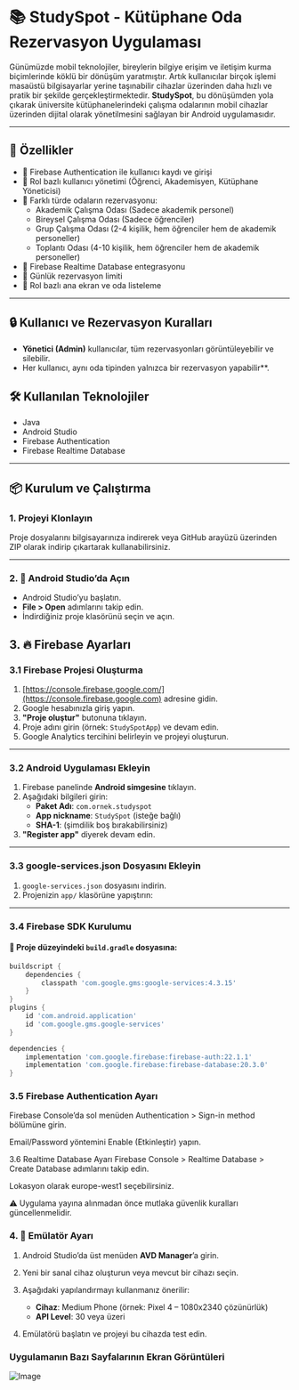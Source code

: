 # 📚 StudySpot - Kütüphane Oda Rezervasyon Uygulaması

Günümüzde mobil teknolojiler, bireylerin bilgiye erişim ve iletişim kurma biçimlerinde köklü bir dönüşüm yaratmıştır. Artık kullanıcılar birçok işlemi masaüstü bilgisayarlar yerine taşınabilir cihazlar üzerinden daha hızlı ve pratik bir şekilde gerçekleştirmektedir. **StudySpot**, bu dönüşümden yola çıkarak üniversite kütüphanelerindeki çalışma odalarının mobil cihazlar üzerinden dijital olarak yönetilmesini sağlayan bir Android uygulamasıdır.

---

## 🚀 Özellikler

- 🔐 Firebase Authentication ile kullanıcı kaydı ve girişi
- 👥 Rol bazlı kullanıcı yönetimi (Öğrenci, Akademisyen, Kütüphane Yöneticisi)
- 🏢 Farklı türde odaların rezervasyonu:
  - Akademik Çalışma Odası (Sadece akademik personel)
  - Bireysel Çalışma Odası (Sadece öğrenciler)
  - Grup Çalışma Odası (2-4 kişilik, hem öğrenciler hem de akademik personeller)
  - Toplantı Odası (4-10 kişilik, hem öğrenciler hem de akademik personeller)
- 📄 Firebase Realtime Database entegrasyonu
- 📆 Günlük rezervasyon limiti
- 🧭 Rol bazlı ana ekran ve oda listeleme

---

## 🔒 Kullanıcı ve Rezervasyon Kuralları

- **Yönetici (Admin)** kullanıcılar, tüm rezervasyonları görüntüleyebilir ve silebilir.  
- Her kullanıcı, aynı oda tipinden yalnızca bir rezervasyon yapabilir**.  

## 🛠️ Kullanılan Teknolojiler

- Java
- Android Studio
- Firebase Authentication
- Firebase Realtime Database

---

## 📦 Kurulum ve Çalıştırma

### 1. Projeyi Klonlayın

Proje dosyalarını bilgisayarınıza indirerek veya GitHub arayüzü üzerinden ZIP olarak indirip çıkartarak kullanabilirsiniz.

---

### 2. 🧩 Android Studio’da Açın

- Android Studio’yu başlatın.  
- **File > Open** adımlarını takip edin.  
- İndirdiğiniz proje klasörünü seçin ve açın.


## 3. 🔥 Firebase Ayarları

### 3.1 Firebase Projesi Oluşturma

1. [https://console.firebase.google.com/](https://console.firebase.google.com) adresine gidin.  
2. Google hesabınızla giriş yapın.  
3. **"Proje oluştur"** butonuna tıklayın.  
4. Proje adını girin (örnek: `StudySpotApp`) ve devam edin.  
5. Google Analytics tercihini belirleyin ve projeyi oluşturun.

---

### 3.2 Android Uygulaması Ekleyin

1. Firebase panelinde **Android simgesine** tıklayın.  
2. Aşağıdaki bilgileri girin:
   - **Paket Adı**: `com.ornek.studyspot`  
   - **App nickname**: `StudySpot` (isteğe bağlı)  
   - **SHA-1**: (şimdilik boş bırakabilirsiniz)  
3. **"Register app"** diyerek devam edin.

---

### 3.3 google-services.json Dosyasını Ekleyin

1. `google-services.json` dosyasını indirin.  
2. Projenizin `app/` klasörüne yapıştırın:




---

### 3.4 Firebase SDK Kurulumu

#### 🔧 Proje düzeyindeki `build.gradle` dosyasına:

```gradle
buildscript {
    dependencies {
        classpath 'com.google.gms:google-services:4.3.15'
    }
}
plugins {
    id 'com.android.application'
    id 'com.google.gms.google-services'
}

dependencies {
    implementation 'com.google.firebase:firebase-auth:22.1.1'
    implementation 'com.google.firebase:firebase-database:20.3.0'
}

 ```

 ### 3.5 Firebase Authentication Ayarı
Firebase Console’da sol menüden Authentication > Sign-in method bölümüne girin.

Email/Password yöntemini Enable (Etkinleştir) yapın.

3.6 Realtime Database Ayarı
Firebase Console > Realtime Database > Create Database adımlarını takip edin.

Lokasyon olarak europe-west1 seçebilirsiniz.

⚠️ Uygulama yayına alınmadan önce mutlaka güvenlik kuralları güncellenmelidir.

### 4. 📱 Emülatör Ayarı

1. Android Studio’da üst menüden **AVD Manager**’a girin.  
2. Yeni bir sanal cihaz oluşturun veya mevcut bir cihazı seçin.  
3. Aşağıdaki yapılandırmayı kullanmanız önerilir:

   - **Cihaz**: Medium Phone (örnek: Pixel 4 – 1080x2340 çözünürlük)  
   - **API Level**: 30 veya üzeri  

4. Emülatörü başlatın ve projeyi bu cihazda test edin.


### Uygulamanın Bazı Sayfalarının Ekran Görüntüleri

![Image](https://github.com/user-attachments/assets/683333c7-4c77-4705-97d9-79353e7364f2)


